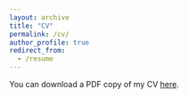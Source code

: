 ```yaml
---
layout: archive
title: "CV"
permalink: /cv/
author_profile: true
redirect_from:
  - /resume
---
```


<!-- <iframe src="/files/pdf/Williams CV.pdf" width="100%" height="500" frameborder="no" border="0" marginwidth="0" marginheight="0"></iframe> -->

You can download a PDF copy of my CV [here](/404.html).
